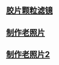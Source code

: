 ## [胶片颗粒滤镜](https://blog.csdn.net/weixin_42596388/article/details/80949985)
## [制作老照片](https://jingyan.baidu.com/article/fa4125ac0c6e2f28ac7092d2.html)
## [制作老照片2](https://jingyan.baidu.com/article/54b6b9c0f3b7002d583b47fa.html)
